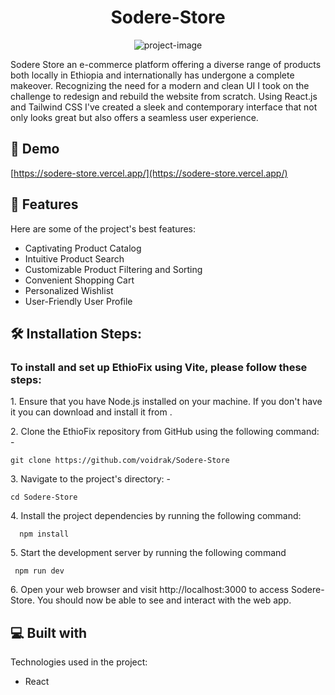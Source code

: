 <h1 align="center" id="title">Sodere-Store</h1>

<p align="center"><img src=" https://sodere-store.vercel.app/sodere-logo.png" alt="project-image"></p>

<p id="description">Sodere Store an e-commerce platform offering a diverse range of products both locally in Ethiopia and internationally has undergone a complete makeover. Recognizing the need for a modern and clean UI I took on the challenge to redesign and rebuild the website from scratch. Using React.js and Tailwind CSS I've created a sleek and contemporary interface that not only looks great but also offers a seamless user experience.</p>

<h2>🚀 Demo</h2>

[https://sodere-store.vercel.app/](https://sodere-store.vercel.app/)

  
  
<h2>🧐 Features</h2>

Here are some of the project's best features:

*   Captivating Product Catalog
*   Intuitive Product Search
*   Customizable Product Filtering and Sorting
*   Convenient Shopping Cart
*   Personalized Wishlist
*   User-Friendly User Profile

<h2>🛠️ Installation Steps:</h2>
<h3>To install and set up EthioFix using Vite, please follow these steps:</h3>
<p>1. Ensure that you have Node.js installed on your machine. If you don't have it you can download and install it from .</p>

<p>2. Clone the EthioFix repository from GitHub using the following command: -</p>

```
git clone https://github.com/voidrak/Sodere-Store
```

<p>3. Navigate to the project's directory: -</p>

```
cd Sodere-Store
```

<p>4. Install the project dependencies by running the following command:</p>

```
  npm install
```

<p>5. Start the development server by running the following command</p>

```
 npm run dev
```

<p>6. Open your web browser and visit http://localhost:3000 to access Sodere-Store. You should now be able to see and interact with the web app.</p>

  
  
<h2>💻 Built with</h2>

Technologies used in the project:

*   React
